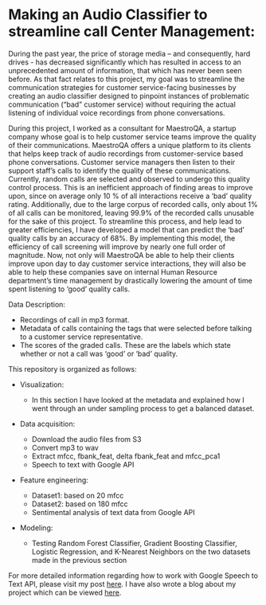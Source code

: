 # Making an Audio Classifier to streamline call Center Management:

During the past year, the price of storage media – and consequently, hard drives - has decreased significantly which has resulted in access to an unprecedented amount of information, that which has never been seen before. As that fact relates to this project, my goal was to streamline the communication strategies for customer service-facing businesses by creating an audio classifier designed to pinpoint instances of problematic communication (“bad” customer service) without requiring the actual listening of individual voice recordings from phone conversations.   

During this project, I worked as a consultant for MaestroQA, a startup company whose goal is to help customer service teams improve the quality of their communications. MaestroQA offers a unique platform to its clients that helps keep track of audio recordings from customer-service based phone conversations. Customer service managers then listen to their support staff’s calls to identify the quality of these communications. Currently, random calls are selected and observed to undergo this quality control process. This is an inefficient approach of finding areas to improve upon, since on average only 10 % of all interactions receive a ‘bad’ quality rating. Additionally, due to the large corpus of recorded calls, only about 1% of all calls can be monitored, leaving 99.9% of the recorded calls unusable for the sake of this project. To streamline this process, and help lead to greater efficiencies, I have developed a model that can predict the ‘bad’ quality calls by an accuracy of 68%. By implementing this model, the efficiency of call screening will improve by nearly one full order of magnitude. Now, not only will MaestroQA be able to help their clients improve upon day to day customer service interactions, they will also be able to help these companies save on internal Human Resource department’s time management by drastically lowering the amount of time spent listening to ‘good’ quality calls.   

Data Description:

-	Recordings of call in mp3 format.
-	Metadata of calls containing the tags that were selected before talking to a customer service representative.
-	The scores of the graded calls. These are the labels which state whether or not a call was ‘good’ or ‘bad’ quality.
<p>

This repository is organized as follows:
-	Visualization:
    - In this section I have looked at the metadata and explained how I went through an under sampling process to get a balanced dataset.

-	Data acquisition:
    - Download the audio files from S3
    - Convert mp3 to wav
    - Extract mfcc, fbank_feat, delta fbank_feat and mfcc_pca1
    - Speech to text with Google API
-	Feature engineering:
    - Dataset1: based on 20 mfcc
    - Dataset2: based on 180 mfcc
    - Sentimental analysis of text data from Google API
-	Modeling:
    - Testing Random Forest Classifier, Gradient Boosting Classifier, Logistic Regression, and K-Nearest Neighbors on the two datasets made in the previous section

For more detailed information regarding how to work with Google Speech to Text API, please visit my post [here](https://medium.com/@RedjaiSani/speech-to-text-using-google-api-f9ad4dff08fe). I have also wrote a blog about my project which can be viewed [here](http://www.redjaisani.com/streamlining-call-center-management.html).  
